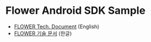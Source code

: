 # Flower Android SDK Sample

- [FLOWER Tech. Document](https://anypointmedia.atlassian.net/wiki/x/KIBGf) (English)
- [FLOWER 기술 문서](https://anypointmedia.atlassian.net/wiki/x/FwDgeg) (한글)
